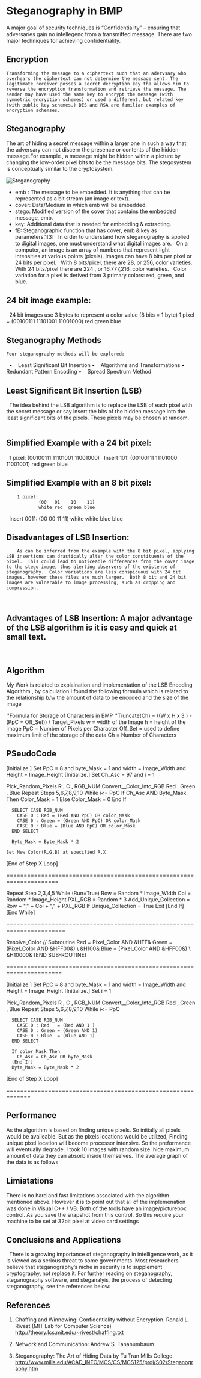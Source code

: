 # Steganography in BMP

A major goal of security techniques is “Confidentiality” – ensuring that adversaries gain no intellegenc from a transmitted message. There are two major techniques for achieving confidentiality.

## Encryption
	Transforming the message to a ciphertext such that an adervsary who overhears the ciphertext can not determine the message sent. The legitimate receiver posses a secret decryption key tha allows him to reverse the encryption transformation and retrieve the message. The sender may have used the same key to encrypt the message (with symmetric encryption schemes) or used a different, but related key (with public key schemes.) DES and RSA are familiar examples of encryption schemses.

## Steganography
The art of hiding a secret message within a larger one in such a way that the adversary can not discern the presence or contents of the hidden message.For example , a message might be hidden within a picture by changing the low-order pixel bits to be the message bits.
The stegosystem is conceptually similar to the cryptosystem.  

![Steganography](src/stegosystem.bmp?raw=true "Steganography")

- emb : The message to be embedded. It is anything that can be represented as a bit stream (an image or text).
- cover: Data/Medium in which emb will be embedded.
- stego: Modified version of the cover that contains the embedded message, emb.
- key: Additional data that is needed for embedding & extracting.
- fE: Steganographic function that has cover, emb & key as parameters.1[3]
 
In order to understand how steganography is applied to digital images, one must understand what digital images are.
 
On a computer, an image is an array of numbers that represent light intensities at various points (pixels).  Images can have 8 bits per pixel or 24 bits per pixel.
 
With 8 bits/pixel, there are 28, or 256, color varieties.  With 24 bits/pixel there are 224 , or 16,777,216, color varieties.
 
Color variation for a pixel is derived from 3 primary colors: red, green, and blue.
 
## 24 bit image example:
 
		24 bit images use 3 bytes to represent a color value (8 bits = 1 byte)
		1 pixel = 	(00100111  11101001  11001000)
		   		     red	green          blue
 
 
## Steganography Methods
    Four steganography methods will be explored:
 
    •    Least Significant Bit Insertion
    •    Algorithms and Transformations
    •    Redundant Pattern Encoding
    •    Spread Spectrum Method
 
## Least Significant Bit Insertion (LSB)
 
The idea behind the LSB algorithm is to replace the LSB of each pixel with the secret message or say insert the bits of the hidden message into the least significant bits of the pixels. These pixels may be chosen at random.  
 
## Simplified Example with a 24 bit pixel:
 
		1 pixel:
				(00100111 11101001 11001000)
 
		Insert 101:
				(00100111 11101000 11001001) 
       			 red      green    blue
 
## Simplified Example with an 8 bit pixel:
		1 pixel:
				(00   01    10    11)
				white red  green blue
 
		Insert 0011:
				(00    00    11    11)
				white white blue blue
 
## Disadvantages of LSB Insertion:	
		As can be inferred from the example with the 8 bit pixel, applying LSB insertions can drastically alter the color constituents of the pixel.  This could lead to noticeable differences from the cover image to the stego image, thus alerting observers of the existence of steganography.  Color variations are less conspicuous with 24 bit images, however these files are much larger.  Both 8 bit and 24 bit images are vulnerable to image processing, such as cropping and compression.
 
## Advantages of LSB Insertion:	A major advantage of the LSB algorithm is it is easy and quick at small text.
 
## Algorithm
My Work is related to explaination and implementation of the LSB Encoding Algorithm , by calculation I found the following formula which is related to the relationship b/w the amount of data to be encoded and the size of the image

''Formula  for Storage of Characters in BMP
 ''Truncate(Ch) = ((W x H x 3 ) - (PpC + Off_Set)) / Target_Pixels
w = width of the Image
h = height of the image
PpC = Number of Pixels per Character
Off_Set = used to define maximum limit of the storage of the data
Ch = Number of Characters

## PSeudoCode

 [Initialize.]  Set PpC = 8 and byte_Mask = 1 and width = Image_Width and Height = Image_Height
 [Initialize.]  Set Ch_Asc = 97 and i = 1
 
  Pick_Random_Pixels R , C , RGB_NUM
    Convert__Color_Into_RGB Red , Green , Blue
    Repeat Steps  5,6,7,8,9,10 While i<= PpC
      If Ch_Asc AND Byte_Mask Then
          Color_Mask = 1
      Else
          Color_Mask = 0
      End If

      SELECT CASE RGB_NUM
        CASE 0 : Red = (Red AND PpC) OR color_Mask
        CASE 0 : Green = (Green AND PpC) OR color_Mask
        CASE 0 : Blue = (Blue AND PpC) OR color_Mask
      END SELECT  
   
      Byte_Mask = Byte_Mask * 2   

    Set New Color(R,G,B) at specified R,X

  [End of Step X Loop]

=====================================================================

Repeat Step 2,3,4,5 While (Run=True)
  Row = Random * Image_Width
  Col = Random * Image_Height
  PXL_RGB = Random * 3
  Add_Unique_Collection = Row + "," + Col + ","  + PXL_RGB
  If Unique_Collection = True 
    Exit
  [End If] 
[End While]

=======================================================================

Resolve_Color // Subroutine
  Red   = Pixel_Color AND &HFF&
  Green = (Pixel_Color AND &HFF00&) \ &H100&
  Blue  = (Pixel_Color AND &HFF00&) \ &H10000&
[END SUB-ROUTINE]

======================================================================


[Initialize.]  Set PpC = 8 and byte_Mask = 1 and width = Image_Width and Height = Image_Height
 [Initialize.]  Set i = 1
 
  Pick_Random_Pixels R , C , RGB_NUM
    Convert__Color_Into_RGB Red , Green , Blue
    Repeat Steps  5,6,7,8,9,10 While i<= PpC
 
      SELECT CASE RGB_NUM
        CASE 0 : Red   = (Red AND 1 ) 
        CASE 0 : Green = (Green AND 1)
        CASE 0 : Blue  = (Blue AND 1)
      END SELECT  

      If color_Mask Then
        Ch_Asc = Ch_Asc OR byte_Mask
      [End If]   
      Byte_Mask = Byte_Mask * 2   

  [End of Step X Loop]


=============================================================

## Performance 

As the algorithm is based on finding unique pixels. So initially all pixels would be availeable. But as the pixels locations would be utilized, Finding unique pixel location will become processor intensive. So the preformance will eventually degrade.
I took 10 images with random size. hide maximum amount of 
data they can absorb inside themselves. The average graph of the data is as follows

## Limiatations 

There is no hard and fast limitations associated with the algorithm mentioned above. However it is to point out that all of the implemenation was done in Visual C++ / VB. Both of the tools have an image/picturebox control. As you save the snapshot from this control. So this require your machine to be set at 32bit pixel at video card settings

## Conclusions and Applications
 
There is a growing importance of steganography in intelligence work, as it is viewed as a serious threat to some governments.  Most researchers believe that steganography’s niche in security is to supplement cryptography, not replace it.  For further reading on steganography, steganography software, and steganalyis, the process of detecting steganography, see the references below:
 
## References

1.	Chaffing and Winnowing: Confidentiality without Encryption. Ronald L. Rivest (MIT Lab for Computer Science)
		http://theory.lcs.mit.edu/~rivest/chaffing.txt

2. Network and Communication: Andrew S. Tananumbaum

3.	Steganography: The Art of Hiding Data  by Tu Tran Mills College. http://www.mills.edu/ACAD_INFO/MCS/CS/MCS125/proj/S02/Steganography.htm